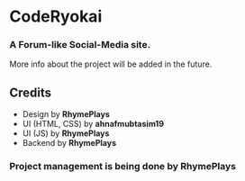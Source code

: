 # CodeRyokai

### A Forum-like Social-Media site.
More info about the project will be added in the future. 

## Credits
- Design by **RhymePlays**
- UI (HTML, CSS) by **ahnafmubtasim19**
- UI (JS) by **RhymePlays**
- Backend by **RhymePlays**

### Project management is being done by RhymePlays
